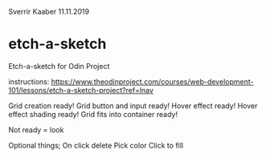 Sverrir Kaaber 11.11.2019

# etch-a-sketch
Etch-a-sketch for Odin Project

instructions: https://www.theodinproject.com/courses/web-development-101/lessons/etch-a-sketch-project?ref=lnav

Grid creation ready!
Grid button and input ready!
Hover effect ready!
Hover effect shading ready!
Grid fits into container ready!

Not ready = look

Optional things;
On click delete
Pick color
Click to fill
